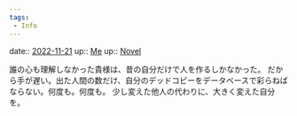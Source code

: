 ```yaml
---
tags:
 - Info
---
```


date:: [2022-11-21](/Daily_Note/2022-11-21.md)
up:: [Me](../Bar/Novel/Chaos/Me.md)
up:: [Novel](../Bar/Novel/Topics/Novel.md)

誰の心も理解しなかった貴様は、昔の自分だけで人を作るしかなかった。
だから手が遅い。出た人間の数だけ、自分のデッドコピーをデータベースで彩らねばならない。何度も。何度も。
少し変えた他人の代わりに、大きく変えた自分を。